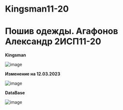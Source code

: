 # Kingsman11-20


<h1> Пошив одежды. Агафонов Александр 2ИСП11-20 </h1>


<b> Kingsman </b>

![image](https://user-images.githubusercontent.com/93195326/224111618-68f7e7d6-900c-48fc-8f4e-6750ec792f53.png)


<b> Изменение на 12.03.2023 </b>


![image](https://user-images.githubusercontent.com/93195326/224551413-f35e510e-553d-4a83-8c7d-01b51fdb3321.png)


<b> DataBase </b>


![image](https://user-images.githubusercontent.com/93195326/224431785-d348169a-16a2-462f-948e-85822da5b6f3.png)
